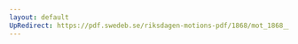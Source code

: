 ```yaml
---
layout: default
UpRedirect: https://pdf.swedeb.se/riksdagen-motions-pdf/1868/mot_1868__fk__00012/mot_1868__fk__00012_001.pdf
---
```

